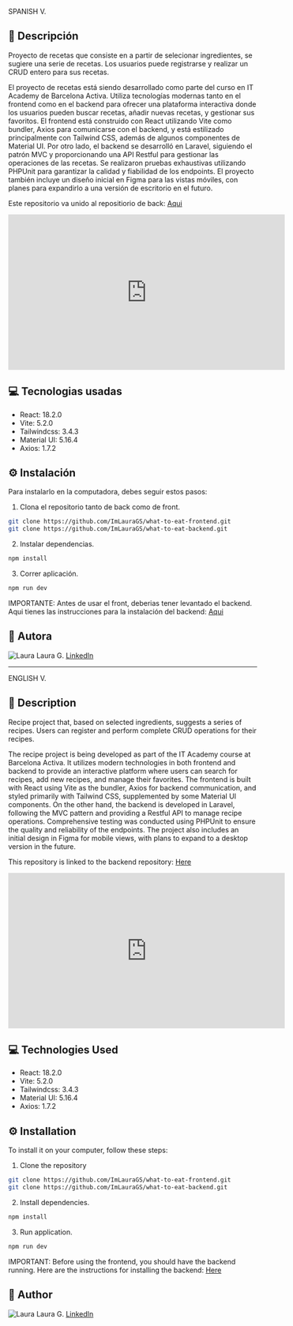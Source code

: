 SPANISH V.

## 🌸 Descripción

Proyecto de recetas que consiste en a partir de selecionar ingredientes, se sugiere una serie de recetas. Los usuarios puede registrarse y realizar un CRUD entero para sus recetas.

El proyecto de recetas está siendo desarrollado como parte del curso en IT Academy de Barcelona Activa. Utiliza tecnologías modernas tanto en el frontend como en el backend para ofrecer una plataforma interactiva donde los usuarios pueden buscar recetas, añadir nuevas recetas, y gestionar sus favoritos. El frontend está construido con React utilizando Vite como bundler, Axios para comunicarse con el backend, y está estilizado principalmente con Tailwind CSS, además de algunos componentes de Material UI. Por otro lado, el backend se desarrolló en Laravel, siguiendo el patrón MVC y proporcionando una API Restful para gestionar las operaciones de las recetas. Se realizaron pruebas exhaustivas utilizando PHPUnit para garantizar la calidad y fiabilidad de los endpoints. El proyecto también incluye un diseño inicial en Figma para las vistas móviles, con planes para expandirlo a una versión de escritorio en el futuro.


Este repositorio va unido al repositiorio de back: [Aqui](https://github.com/ImLauraGS/what-to-eat-backend)

<iframe width="560" height="315" src="https://www.youtube.com/watch?v=lacMfXvW_Uk" frameborder="0" allowfullscreen></iframe>


## 💻 Tecnologias usadas

- React: 18.2.0
- Vite: 5.2.0
- Tailwindcss: 3.4.3
- Material UI: 5.16.4
- Axios: 1.7.2


## ⚙️ Instalación

Para instalarlo en la computadora, debes seguir estos pasos:

1. Clona el repositorio tanto de back como de front.

```bash
git clone https://github.com/ImLauraGS/what-to-eat-frontend.git
git clone https://github.com/ImLauraGS/what-to-eat-backend.git
``` 
2. Instalar dependencias.

```bash
npm install
``` 
3. Correr aplicación.

```bash
npm run dev
``` 

IMPORTANTE: Antes de usar el front, deberias tener levantado el backend. Aqui tienes las instrucciones para la instalación del backend: [Aqui](https://github.com/ImLauraGS/what-to-eat-backend)


## 🔗 Autora

![Laura](https://avatars.githubusercontent.com/ImLauraGS?s=50) 
Laura G. 
[LinkedIn](https://www.linkedin.com/in/laura-gil-solano/)


_______________________________________________________________________

ENGLISH V.

## 🌸 Description

Recipe project that, based on selected ingredients, suggests a series of recipes. Users can register and perform complete CRUD operations for their recipes.

The recipe project is being developed as part of the IT Academy course at Barcelona Activa. It utilizes modern technologies in both frontend and backend to provide an interactive platform where users can search for recipes, add new recipes, and manage their favorites. The frontend is built with React using Vite as the bundler, Axios for backend communication, and styled primarily with Tailwind CSS, supplemented by some Material UI components. On the other hand, the backend is developed in Laravel, following the MVC pattern and providing a Restful API to manage recipe operations. Comprehensive testing was conducted using PHPUnit to ensure the quality and reliability of the endpoints. The project also includes an initial design in Figma for mobile views, with plans to expand to a desktop version in the future.

This repository is linked to the backend repository: [Here](https://github.com/ImLauraGS/what-to-eat-backend)

<iframe width="560" height="315" src="https://www.youtube.com/watch?v=lacMfXvW_Uk" frameborder="0" allowfullscreen></iframe>

## 💻 Technologies Used

- React: 18.2.0
- Vite: 5.2.0
- Tailwindcss: 3.4.3
- Material UI: 5.16.4
- Axios: 1.7.2


## ⚙️ Installation
 To install it on your computer, follow these steps:

 1. Clone the repository

 ```bash
git clone https://github.com/ImLauraGS/what-to-eat-frontend.git
git clone https://github.com/ImLauraGS/what-to-eat-backend.git
``` 

2. Install dependencies.

```bash
npm install
``` 


3. Run application.

```bash
npm run dev
``` 

 IMPORTANT: Before using the frontend, you should have the backend running. Here are the instructions for installing the backend: 
 [Here](https://github.com/ImLauraGS/what-to-eat-backend) 

## 🔗 Author
 ![Laura](https://avatars.githubusercontent.com/ImLauraGS?s=50) 
 Laura G. 
 [LinkedIn](https://www.linkedin.com/in/laura-gil-solano/)